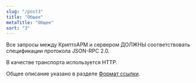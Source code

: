 ```yaml
---
slug: "/post3"
title: "Общее"
metaTitle: "Общее"
sort: "3"
---
```


Все запросы между КриптоАРМ и сервером ДОЛЖНЫ соответствовать спецификации протокола JSON-RPC 2.0. 

В качестве транспорта используется HTTP. 

Общее описание указано в разделе [Формат ссылки](../002-description-requests-and-responses.md).